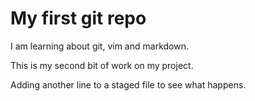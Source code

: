 # My first git repo

I am learning about git, vim and markdown.

This is my second bit of work on my project.

Adding another line to a staged file to see what happens.